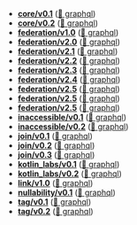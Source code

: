 
- **[core/v0.1](/core/v0.1)** ([📄 graphql](core/v0.1/core-v0.1.graphql))
- **[core/v0.2](/core/v0.2)** ([📄 graphql](core/v0.2/core-v0.2.graphql))
- **[federation/v1.0](/federation/v1.0)** ([📄 graphql](federation/v1.0/federation-v1.0.graphql))
- **[federation/v2.0](/federation/v2.0)** ([📄 graphql](federation/v2.0/federation-v2.0.graphql))
- **[federation/v2.1](/federation/v2.1)** ([📄 graphql](federation/v2.1/federation-v2.1.graphql))
- **[federation/v2.2](/federation/v2.2)** ([📄 graphql](federation/v2.2/federation-v2.2.graphql))
- **[federation/v2.3](/federation/v2.3)** ([📄 graphql](federation/v2.3/federation-v2.3.graphql))
- **[federation/v2.4](/federation/v2.4)** ([📄 graphql](federation/v2.3/federation-v2.4.graphql))
- **[federation/v2.5](/federation/v2.5)** ([📄 graphql](federation/v2.3/federation-v2.5.graphql))
- **[federation/v2.5](/federation/v2.6)** ([📄 graphql](federation/v2.3/federation-v2.6.graphql))
- **[federation/v2.5](/federation/v2.7)** ([📄 graphql](federation/v2.3/federation-v2.7.graphql))
- **[inaccessible/v0.1](/inaccessible/v0.1)** ([📄 graphql](inaccessible/v0.1/inaccessible-v0.1.graphql))
- **[inaccessible/v0.2](/inaccessible/v0.2)** ([📄 graphql](inaccessible/v0.2/inaccessible-v0.2.graphql))
- **[join/v0.1](/join/v0.1)** ([📄 graphql](join/v0.1/join-v0.1.graphql))
- **[join/v0.2](/join/v0.2)** ([📄 graphql](join/v0.2/join-v0.2.graphql))
- **[join/v0.3](/join/v0.3)** ([📄 graphql](join/v0.3/join-v0.3.graphql))
- **[kotlin_labs/v0.1](/kotlin_labs/v0.1)** ([📄 graphql](kotlin_labs/v0.1/kotlin_labs-v0.1.graphql))
- **[kotlin_labs/v0.2](/kotlin_labs/v0.2)** ([📄 graphql](kotlin_labs/v0.2/kotlin_labs-v0.2.graphql))
- **[link/v1.0](/link/v1.0)** ([📄 graphql](link/v1.0/link-v1.0.graphql))
- **[nullability/v0.1](/nullability/v0.1)** ([📄 graphql](nullability/v0.1/nullability-v0.1.graphql))
- **[tag/v0.1](/tag/v0.1)** ([📄 graphql](tag/v0.1/tag-v0.1.graphql))
- **[tag/v0.2](/tag/v0.2)** ([📄 graphql](tag/v0.2/tag-v0.2.graphql))
